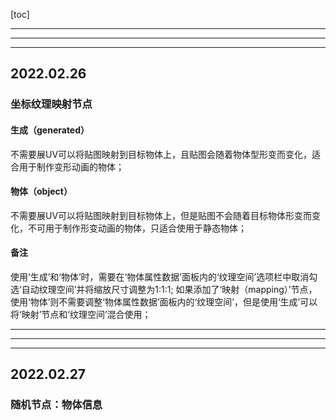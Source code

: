 [toc]
***
***
***

## 2022.02.26
### 坐标纹理映射节点
#### 生成（generated）
不需要展UV可以将贴图映射到目标物体上，且贴图会随着物体型形变而变化，适合用于制作变形动画的物体；
#### 物体（object）
不需要展UV可以将贴图映射到目标物体上，但是贴图不会随着目标物体形变而变化，不可用于制作形变动画的物体，只适合使用于静态物体；
#### 备注
使用‘生成’和‘物体’时，需要在‘物体属性数据’面板内的‘纹理空间’选项栏中取消勾选‘自动纹理空间’并将缩放尺寸调整为1:1:1;
如果添加了‘映射（mapping）’节点，使用‘物体’则不需要调整‘物体属性数据’面板内的‘纹理空间’，但是使用‘生成’可以将‘映射’节点和‘纹理空间’混合使用；
***
***
***
## 2022.02.27
### 随机节点：物体信息